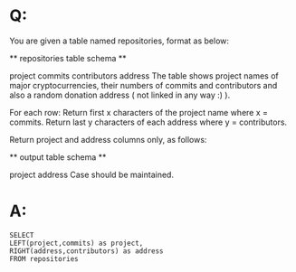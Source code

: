# Q:
You are given a table named repositories, format as below:

** repositories table schema **

project
commits
contributors
address
The table shows project names of major cryptocurrencies, their numbers of commits and contributors and also a random donation address ( not linked in any way :) ).

For each row: Return first x characters of the project name where x = commits. Return last y characters of each address where y = contributors.

Return project and address columns only, as follows:

** output table schema **

project
address
Case should be maintained.

# A:
```
SELECT
LEFT(project,commits) as project,
RIGHT(address,contributors) as address
FROM repositories
```

